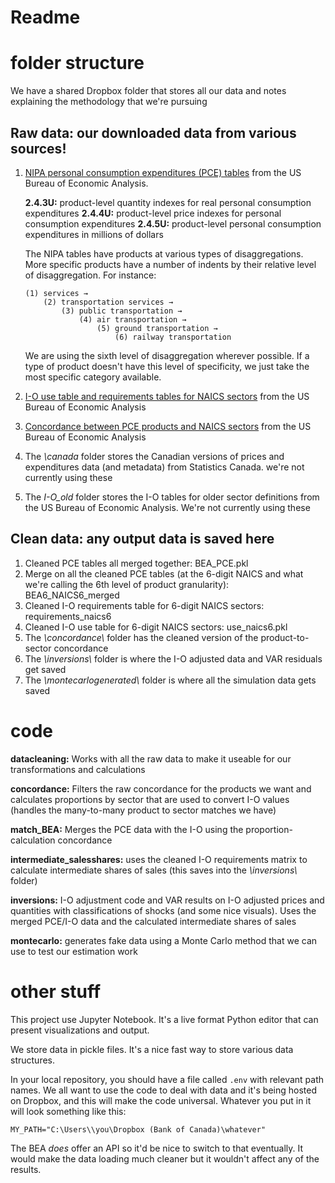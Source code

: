 # Readme

# folder structure
We have a shared Dropbox folder that stores all our data and notes explaining the methodology that we're pursuing

## Raw data: our downloaded data from various sources!
1. [NIPA personal consumption expenditures (PCE) tables](https://www.bea.gov/itable/national-gdp-and-personal-income) from the US Bureau of Economic Analysis. 

    __2.4.3U:__ product-level quantity indexes for real personal consumption expenditures
    __2.4.4U:__ product-level price indexes for personal consumption expenditures
    __2.4.5U:__ product-level personal consumption expenditures in millions of dollars

    The NIPA tables have products at various types of disaggregations. More specific products have a number of indents by their relative level of disaggregation. For instance:
    
    ```
    (1) services → 
        (2) transportation services → 
            (3) public transportation → 
                (4) air transportation → 
                    (5) ground transportation → 
                        (6) railway transportation
    ```

    We are using the sixth level of disaggregation wherever possible. If a type of product doesn't have this level of specificity, we just take the most specific category available. 

2. [I-O use table and requirements tables for NAICS sectors](https://www.bea.gov/itable/input-output) from the US Bureau of Economic Analysis
3. [Concordance between PCE products and NAICS sectors](https://www.bea.gov/industry/industry-underlying-estimates) from the US Bureau of Economic Analysis
4. The _\canada_ folder stores the Canadian versions of prices and expenditures data (and metadata) from Statistics Canada. we're not currently using these
5. The _I-O\_old_ folder stores the I-O tables for older sector definitions from the US Bureau of Economic Analysis. We're not currently using these

## Clean data: any output data is saved here
1. Cleaned PCE tables all merged together: BEA_PCE.pkl
2. Merge on all the cleaned PCE tables (at the 6-digit NAICS and what we're calling the 6th level of product granularity): BEA6_NAICS6_merged
3. Cleaned I-O requirements table for 6-digit NAICS sectors: requirements_naics6
4. Cleaned I-O use table for 6-digit NAICS sectors: use_naics6.pkl
5. The _\concordance\\_ folder has the cleaned version of the product-to-sector concordance 
6. The _\inversions\\_ folder is where the I-O adjusted data and VAR residuals get saved
7. The _\montecarlogenerated\\_ folder is where all the simulation data gets saved

# code

__datacleaning:__ Works with all the raw data to make it useable for our transformations and calculations

__concordance:__ Filters the raw concordance for the products we want and calculates proportions by sector that are used to convert I-O values (handles the many-to-many product to sector matches we have)

__match_BEA:__ Merges the PCE data with the I-O using the proportion-calculation concordance

__intermediate_salesshares:__ uses the cleaned I-O requirements matrix to calculate intermediate shares of sales (this saves into the _\inversions\\_ folder)

__inversions:__ I-O adjustment code and VAR results on I-O adjusted prices and quantities with classifications of shocks (and some nice visuals). Uses the merged PCE/I-O data and the calculated intermediate shares of sales

__montecarlo:__ generates fake data using a Monte Carlo method that we can use to test our estimation work

# other stuff

This project use Jupyter Notebook. It's a live format Python editor that can present visualizations and output.

We store data in pickle files. It's a nice fast way to store various data structures.

In your local repository, you should have a file called ```.env``` with relevant path names. We all want to use the code to deal with data and it's being hosted on Dropbox, and this will make the code universal. Whatever you put in it will look something like this:

```
MY_PATH="C:\Users\\you\Dropbox (Bank of Canada)\whatever"
```

The BEA _does_ offer an API so it'd be nice to switch to that eventually. It would make the data loading much cleaner but it wouldn't affect any of the results.